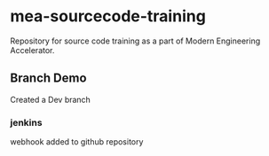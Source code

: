 # mea-sourcecode-training
Repository for source code training as a part of Modern Engineering Accelerator.


## Branch Demo
Created a Dev branch

### jenkins
webhook added to github repository

